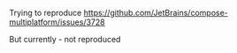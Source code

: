 Trying to reproduce https://github.com/JetBrains/compose-multiplatform/issues/3728

But currently - not reproduced

